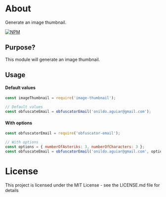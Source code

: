 # About
Generate an image thumbnail.

[![NPM](https://nodei.co/npm/image-thumbnail.png)](https://nodei.co/npm/image-thumbnail/)

## Purpose?

This module will generate an image thumbnail.

## Usage

#### Default values
```js
const imageThumbnail = require('image-thumbnail');

// Default values
const obfuscateEmail = obfuscatorEmail('onildo.aguiar@gmail.com');
```

#### With options
```js
const obfuscatorEmail = require('obfuscator-email');

// With options
const options = { numberOfAsteriks: 3, numberOfCharacters: 3 };
const obfuscateEmail = obfuscatorEmail('onildo.aguiar@gmail.com', options);
```

# License
This project is licensed under the MIT License - see the LICENSE.md file for details
